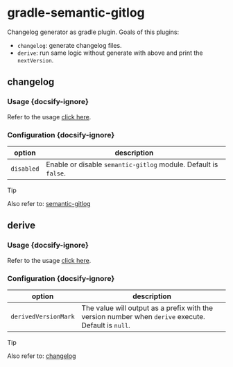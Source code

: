 # gradle-semantic-gitlog

Changelog generator as gradle plugin. Goals of this plugins:
- `changelog`: generate changelog files.
- `derive`: run same logic without generate with above and print the `nextVersion`.

## changelog

### Usage {docsify-ignore}

Refer to the usage [click here](/en-us/with-gradle).

### Configuration {docsify-ignore}

| option | description |
| ------ | ----------- |
| `disabled` | Enable or disable `semantic-gitlog` module. Default is `false`. |

> [!TIP]
> Also refer to: [semantic-gitlog](/en-us/semantic-gitlog)

## derive

### Usage {docsify-ignore}

Refer to the usage [click here](/en-us/with-gradle).

### Configuration {docsify-ignore}

| option | description |
| ------ | ----------- |
| `derivedVersionMark` | The value will output as a prefix with the version number when `derive` execute. Default is `null`. |

> [!TIP]
> Also refer to: [changelog](/en-us/gradle-semantic-gitlog?id=changelog)
